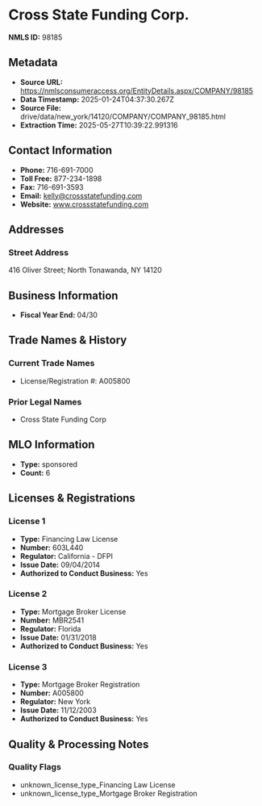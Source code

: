 # Cross State Funding Corp.

**NMLS ID:** 98185

## Metadata
- **Source URL:** https://nmlsconsumeraccess.org/EntityDetails.aspx/COMPANY/98185
- **Data Timestamp:** 2025-01-24T04:37:30.267Z
- **Source File:** drive/data/new_york/14120/COMPANY/COMPANY_98185.html
- **Extraction Time:** 2025-05-27T10:39:22.991316

## Contact Information
- **Phone:** 716-691-7000
- **Toll Free:** 877-234-1898
- **Fax:** 716-691-3593
- **Email:** kelly@crossstatefunding.com
- **Website:** www.crossstatefunding.com

## Addresses
### Street Address
416 Oliver Street; North Tonawanda, NY 14120

## Business Information
- **Fiscal Year End:** 04/30

## Trade Names & History
### Current Trade Names
- License/Registration #: A005800

### Prior Legal Names
- Cross State Funding Corp

## MLO Information
- **Type:** sponsored
- **Count:** 6

## Licenses & Registrations

### License 1
- **Type:** Financing Law License
- **Number:** 603L440
- **Regulator:** California - DFPI
- **Issue Date:** 09/04/2014
- **Authorized to Conduct Business:** Yes

### License 2
- **Type:** Mortgage Broker License
- **Number:** MBR2541
- **Regulator:** Florida
- **Issue Date:** 01/31/2018
- **Authorized to Conduct Business:** Yes

### License 3
- **Type:** Mortgage Broker Registration
- **Number:** A005800
- **Regulator:** New York
- **Issue Date:** 11/12/2003
- **Authorized to Conduct Business:** Yes

## Quality & Processing Notes
### Quality Flags
- unknown_license_type_Financing Law License
- unknown_license_type_Mortgage Broker Registration
